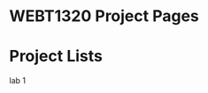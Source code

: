 # WEBT1320 Project Pages

<h1>Project Lists</h1>

<a herf="Lab1/Index.html" target="_blank">lab 1</a>
